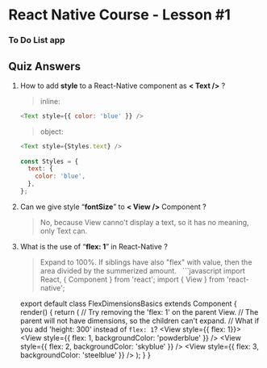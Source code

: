 # React Native Course - Lesson #1
### To Do List app

## Quiz Answers

1. How to add __style__ to a React-Native component as __< Text />__ ?
   > inline:
   ```javascript
   <Text style={{ color: 'blue' }} />
   ```
   > object:
   ```javascript
   <Text style={Styles.text} />
  
   const Styles = {
     text: {
       color: 'blue',
     },
   };
   ```

2. Can we give style “__fontSize__” to __< View />__ Component ?
   > No, because View canno't display a text, so it has no meaning, only Text can.
   
3. What is the use of “__flex: 1__” in React-Native ?
   > Expand to 100%. 
   > If siblings have also "flex" with value, then the area divided by the summerized amount.
   ```javascript
   import React, { Component } from 'react';
   import { View } from 'react-native';

   export default class FlexDimensionsBasics extends Component {
     render() {
       return (
         // Try removing the 'flex: 1' on the parent View.
         // The parent will not have dimensions, so the children can't expand.
         // What if you add 'height: 300' instead of `flex: 1`?
         <View style={{ flex: 1}}>
           <View style={{ flex: 1, backgroundColor: 'powderblue' }} />
           <View style={{ flex: 2, backgroundColor: 'skyblue' }} />
           <View style={{ flex: 3, backgroundColor: 'steelblue' }} />
         </View>
       );
     }
   }
   ```
